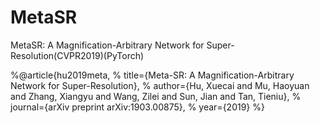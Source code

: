 # MetaSR
MetaSR: A Magnification-Arbitrary Network for Super-Resolution(CVPR2019)(PyTorch)



%@article{hu2019meta,
%  title={Meta-SR: A Magnification-Arbitrary Network for Super-Resolution},
%  author={Hu, Xuecai and Mu, Haoyuan and Zhang, Xiangyu and Wang, Zilei and Sun, Jian and Tan, Tieniu},
%  journal={arXiv preprint arXiv:1903.00875},
%  year={2019}
%}
